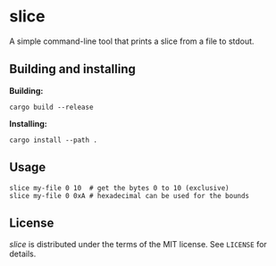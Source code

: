 slice
=====

A simple command-line tool that prints a slice from a file to stdout.


Building and installing
-----------------------

**Building:**

```
cargo build --release
```

**Installing:**

```
cargo install --path .
```

Usage
-----

```
slice my-file 0 10  # get the bytes 0 to 10 (exclusive)
slice my-file 0 0xA # hexadecimal can be used for the bounds
```

License
-------

_slice_ is distributed under the terms of the MIT license.
See `LICENSE` for details.
